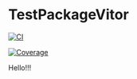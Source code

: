 # TestPackageVitor

[![CI](https://github.com/vitorfarinhaluz/TestPackageVitor.jl/workflows/CI/badge.svg)](https://github.com/vitorfarinhaluz/TestPackageVitor.jl/actions?query=workflow%3ACI)

[![Coverage](https://codecov.io/gh/vitorfarinhaluz/TestPackageVitor.jl/branch/main/graph/badge.svg)](https://codecov.io/gh/vitorfarinhaluz/TestPackageVitor.jl)

Hello!!!
